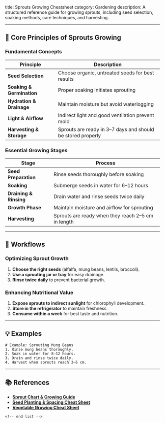 title: Sprouts Growing Cheatsheet
category: Gardening
description: A structured reference guide for growing sprouts, including seed selection, soaking methods, care techniques, and harvesting.

---

## 🌱 **Core Principles of Sprouts Growing**

### **Fundamental Concepts**

| Principle                       | Description                                                  |
| ------------------------------- | ------------------------------------------------------------ |
| **Seed Selection**        | Choose organic, untreated seeds for best results             |
| **Soaking & Germination** | Proper soaking initiates sprouting                           |
| **Hydration & Drainage**  | Maintain moisture but avoid waterlogging                     |
| **Light & Airflow**       | Indirect light and good ventilation prevent mold             |
| **Harvesting & Storage**  | Sprouts are ready in 3–7 days and should be stored properly |

### **Essential Growing Stages**

| Stage                        | Process                                             |
| ---------------------------- | --------------------------------------------------- |
| **Seed Preparation**   | Rinse seeds thoroughly before soaking               |
| **Soaking**            | Submerge seeds in water for 6–12 hours             |
| **Draining & Rinsing** | Drain water and rinse seeds twice daily             |
| **Growth Phase**       | Maintain moisture and airflow for sprouting         |
| **Harvesting**         | Sprouts are ready when they reach 2–5 cm in length |

---

## 🔄 **Workflows**

### **Optimizing Sprout Growth**

1. **Choose the right seeds** (alfalfa, mung beans, lentils, broccoli).
2. **Use a sprouting jar or tray** for easy drainage.
3. **Rinse twice daily** to prevent bacterial growth.

### **Enhancing Nutritional Value**

1. **Expose sprouts to indirect sunlight** for chlorophyll development.
2. **Store in the refrigerator** to maintain freshness.
3. **Consume within a week** for best taste and nutrition.

---

## 💡 **Examples**

```plaintext
# Example: Sprouting Mung Beans
1. Rinse mung beans thoroughly.  
2. Soak in water for 8–12 hours.  
3. Drain and rinse twice daily.  
4. Harvest when sprouts reach 3–5 cm.  
```

---

## 📚 **References**

- **[Sprout Chart &amp; Growing Guide](https://freshsprouts.net/sprout-chart-in-print/)**
- **[Seed Planting &amp; Spacing Cheat Sheet](https://www.seedsnow.com/blogs/news/cheat-sheet)**
- **[Vegetable Growing Cheat Sheet](https://www.pinterest.co.uk/pin/vegetable-growing-cheat-sheet-planting-guide-and-tips--29343835064182964/)**

```
<!-- end list -->
```
